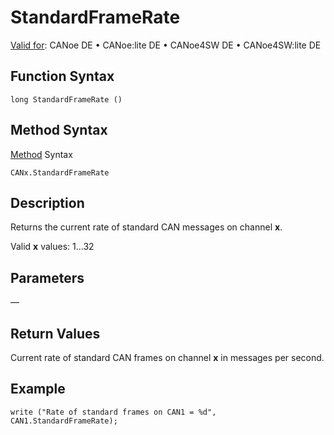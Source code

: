 # StandardFrameRate

[Valid for](../../../Shared/FeatureAvailability.md): CANoe DE • CANoe:lite DE • CANoe4SW DE • CANoe4SW:lite DE

## Function Syntax

```
long StandardFrameRate ()
```

## Method Syntax

[Method](../../../Shared/CAPL/General/ClassesAndObjects.md) Syntax

```
CANx.StandardFrameRate
```

## Description

Returns the current rate of standard CAN messages on channel **x**.

Valid **x** values: 1…32

## Parameters

—

## Return Values

Current rate of standard CAN frames on channel **x** in messages per second.

## Example

```
write ("Rate of standard frames on CAN1 = %d", CAN1.StandardFrameRate);
```
